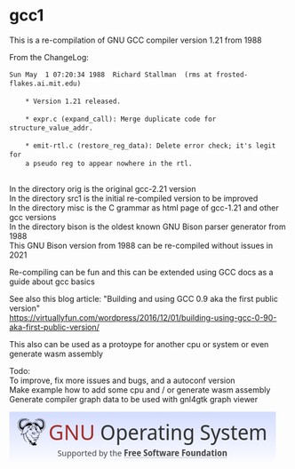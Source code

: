 # gcc1
This is a re-compilation of GNU GCC compiler version 1.21 from 1988

From the ChangeLog:  
~~~  
Sun May  1 07:20:34 1988  Richard Stallman  (rms at frosted-flakes.ai.mit.edu)  
  
	* Version 1.21 released.  
  
	* expr.c (expand_call): Merge duplicate code for structure_value_addr.  
  
	* emit-rtl.c (restore_reg_data): Delete error check; it's legit for  
	a pseudo reg to appear nowhere in the rtl.  
  
~~~  
  
In the directory orig is the original gcc-2.21 version  
In the directory src1 is the initial re-compiled version to be improved  
In the directory misc is the C grammar as html page of gcc-1.21 and other gcc versions  
In the directory bison is the oldest known GNU Bison parser generator from 1988  
This GNU Bison version from 1988 can be re-compiled without issues in 2021  
  
Re-compiling can be fun and this can be extended using GCC docs as a guide about gcc basics  
  
See also this blog article: "Building and using GCC 0.9 aka the first public version"  
https://virtuallyfun.com/wordpress/2016/12/01/building-using-gcc-0-90-aka-first-public-version/  
  
This also can be used as a protoype for another cpu or system or even generate wasm assembly  
  
Todo:  
To improve, fix more issues and bugs, and a autoconf version  
Make example how to add some cpu and / or generate wasm assembly  
Generate compiler graph data to be used with gnl4gtk graph viewer  
  
![screenshot](gnufsf.png)  
  
